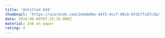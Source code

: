 ```yaml
---
title: 'Untitled 634'
thumbnail: 'https://ucarecdn.com/2e4ab0be-44f5-4ccf-90cb-8fd1ffc87c5b/'
date: 2019-06-09T07:25:15.000Z
material: Ink on paper
rating: 4
---
```

